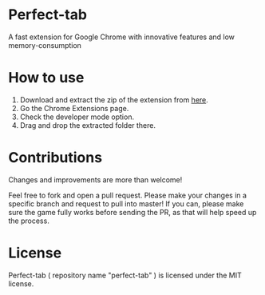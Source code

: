 # Perfect-tab
A fast extension for Google Chrome with innovative features and low memory-consumption

# How to use
1. Download and extract the zip of the extension from [here][download-zip].
2. Go the Chrome Extensions page.
3. Check the developer mode option.
4. Drag and drop the extracted folder there.

# Contributions
Changes and improvements are more than welcome!

Feel free to fork and open a pull request.
Please make your changes in a specific branch and request to pull into master!
If you can, please make sure the game fully works before sending the PR, as that will help speed up the process.

# License
Perfect-tab ( repository name "perfect-tab" ) is licensed under the MIT license.

[download-zip]: https://github.com/ankitgaurav/perfect-tab/archive/master.zip
